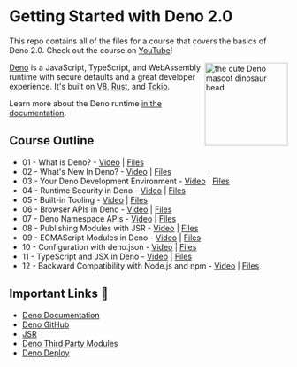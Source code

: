 # Getting Started with Deno 2.0

This repo contains all of the files for a course that covers the basics of Deno 2.0. Check out the course on [YouTube](https://www.youtube.com/playlist?list=PLvvLnBDNuTEov9EBIp3MMfHlBxaKGRWTe)! 

<img align="right" src="https://deno.land/logo.svg" height="150px" alt="the cute Deno mascot dinosaur head">

[Deno](https://www.deno.com) is a JavaScript, TypeScript, and WebAssembly runtime with secure
defaults and a great developer experience. It's built on [V8](https://v8.dev/),
[Rust](https://www.rust-lang.org/), and [Tokio](https://tokio.rs/).

Learn more about the Deno runtime
[in the documentation](https://docs.deno.com/runtime/manual).

## Course Outline 

* 01 - What is Deno? - [Video](https://www.youtube.com/watch?v=KPTOo4k8-GE&list=PLvvLnBDNuTEov9EBIp3MMfHlBxaKGRWTe&index=1&pp=iAQB) | [Files]()
* 02 - What's New In Deno? - [Video](https://www.youtube.com/watch?v=mgX1ymfqPSQ&list=PLvvLnBDNuTEov9EBIp3MMfHlBxaKGRWTe&index=2&pp=iAQB) | [Files]()
* 03 - Your Deno Development Environment - [Video](https://www.youtube.com/watch?v=BFfrGrLm2tw&list=PLvvLnBDNuTEov9EBIp3MMfHlBxaKGRWTe&index=3&pp=iAQB) | [Files]()
* 04 - Runtime Security in Deno - [Video](https://www.youtube.com/watch?v=a8DaWZq6TXk&list=PLvvLnBDNuTEov9EBIp3MMfHlBxaKGRWTe&index=4&pp=iAQB) | [Files]()
* 05 - Built-in Tooling - [Video](https://www.youtube.com/watch?v=-4e9DkUrCr4&list=PLvvLnBDNuTEov9EBIp3MMfHlBxaKGRWTe&index=5&pp=iAQB) | [Files]()
* 06 - Browser APIs in Deno - [Video](https://www.youtube.com/watch?v=oxVwTT-rZRo&list=PLvvLnBDNuTEov9EBIp3MMfHlBxaKGRWTe&index=6&pp=iAQB) | [Files]()
* 07 - Deno Namespace APIs - [Video](https://www.youtube.com/watch?v=p28ujFMrdA0&list=PLvvLnBDNuTEov9EBIp3MMfHlBxaKGRWTe&index=7&pp=iAQB) | [Files]()
* 08 - Publishing Modules with JSR - [Video](https://www.youtube.com/watch?v=7uiL4WYvZVs&list=PLvvLnBDNuTEov9EBIp3MMfHlBxaKGRWTe&index=8&pp=iAQB) | [Files]()
* 09 - ECMAScript Modules in Deno - [Video]() | [Files]()
* 10 - Configuration with deno.json - [Video]() | [Files]()
* 11 - TypeScript and JSX in Deno - [Video]() | [Files]()
* 12 - Backward Compatibility with Node.js and npm - [Video]() | [Files]()

## Important Links 🔗

* [Deno Documentation](https://docs.deno.com/)
* [Deno GitHub](https://github.com/denoland/deno)
* [JSR](https://jsr.io/)
* [Deno Third Party Modules](https://deno.land/x)
* [Deno Deploy](https://docs.deno.com/deploy/manual)